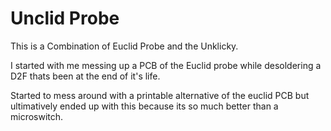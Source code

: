 # Unclid Probe

This is a Combination of Euclid Probe and the Unklicky. 

I started with me messing up a PCB of the Euclid probe while desoldering a D2F thats been at the end of it's life.

Started to mess around with a printable alternative of the euclid PCB but ultimatively ended up with this because its so much better than a microswitch.


